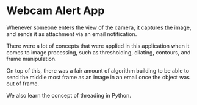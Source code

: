 # Webcam Alert App
Whenever someone enters the view of the camera, it captures the image, and sends it as attachment via an email notification. 

There were a lot of concepts that were applied in this application when it comes to image processing, such as thresholding, dilating, contours, and frame manipulation.

On top of this, there was a fair amount of algorithm building to be able to send the middle most frame as an image in an email once the object was out of frame. 

We also learn the concept of threading in Python.